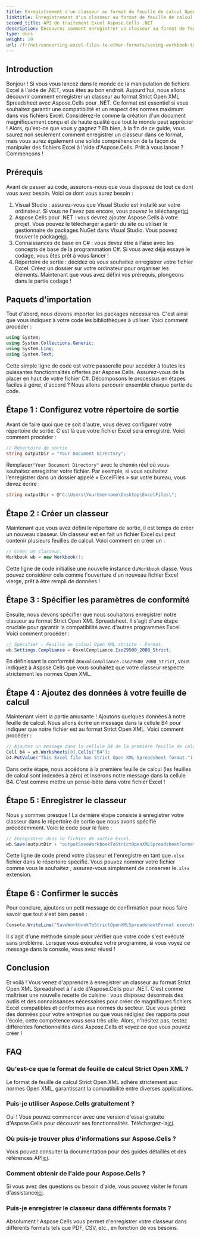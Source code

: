 ```yaml
---
title: Enregistrement d'un classeur au format de feuille de calcul Open XML strict dans .NET
linktitle: Enregistrement d'un classeur au format de feuille de calcul Open XML strict dans .NET
second_title: API de traitement Excel Aspose.Cells .NET
description: Découvrez comment enregistrer un classeur au format de feuille de calcul Strict Open XML à l'aide d'Aspose.Cells pour .NET dans ce didacticiel détaillé.
type: docs
weight: 19
url: /fr/net/converting-excel-files-to-other-formats/saving-workbook-to-strict-open-xml-spreadsheet-format/
---
```

## Introduction
Bonjour ! Si vous vous lancez dans le monde de la manipulation de fichiers Excel à l'aide de .NET, vous êtes au bon endroit. Aujourd'hui, nous allons découvrir comment enregistrer un classeur au format Strict Open XML Spreadsheet avec Aspose.Cells pour .NET. Ce format est essentiel si vous souhaitez garantir une compatibilité et un respect des normes maximum dans vos fichiers Excel. Considérez-le comme la création d'un document magnifiquement conçu et de haute qualité que tout le monde peut apprécier !
Alors, qu'est-ce que vous y gagnez ? Eh bien, à la fin de ce guide, vous saurez non seulement comment enregistrer un classeur dans ce format, mais vous aurez également une solide compréhension de la façon de manipuler des fichiers Excel à l'aide d'Aspose.Cells. Prêt à vous lancer ? Commençons !
## Prérequis
Avant de passer au code, assurons-nous que vous disposez de tout ce dont vous avez besoin. Voici ce dont vous aurez besoin :
1.  Visual Studio : assurez-vous que Visual Studio est installé sur votre ordinateur. Si vous ne l'avez pas encore, vous pouvez le télécharger[ici](https://visualstudio.microsoft.com/).
2.  Aspose.Cells pour .NET : vous devrez ajouter Aspose.Cells à votre projet. Vous pouvez le télécharger à partir du site ou utiliser le gestionnaire de packages NuGet dans Visual Studio. Vous pouvez trouver le package[ici](https://releases.aspose.com/cells/net/).
3. Connaissances de base en C# : vous devez être à l'aise avec les concepts de base de la programmation C#. Si vous avez déjà essayé le codage, vous êtes prêt à vous lancer !
4. Répertoire de sortie : décidez où vous souhaitez enregistrer votre fichier Excel. Créez un dossier sur votre ordinateur pour organiser les éléments.
Maintenant que vous avez défini vos prérequis, plongeons dans la partie codage !
## Paquets d'importation
Tout d'abord, nous devons importer les packages nécessaires. C'est ainsi que vous indiquez à votre code les bibliothèques à utiliser. Voici comment procéder :
```csharp
using System;
using System.Collections.Generic;
using System.Linq;
using System.Text;
```
Cette simple ligne de code est votre passerelle pour accéder à toutes les puissantes fonctionnalités offertes par Aspose.Cells. Assurez-vous de la placer en haut de votre fichier C#. 
Décomposons le processus en étapes faciles à gérer, d'accord ? Nous allons parcourir ensemble chaque partie du code.
## Étape 1 : Configurez votre répertoire de sortie
Avant de faire quoi que ce soit d'autre, vous devez configurer votre répertoire de sortie. C'est là que votre fichier Excel sera enregistré. Voici comment procéder :
```csharp
// Répertoire de sortie
string outputDir = "Your Document Directory";
```
 Remplacer`"Your Document Directory"` avec le chemin réel où vous souhaitez enregistrer votre fichier. Par exemple, si vous souhaitez l’enregistrer dans un dossier appelé « ExcelFiles » sur votre bureau, vous devez écrire :
```csharp
string outputDir = @"C:\Users\YourUsername\Desktop\ExcelFiles\";
```
## Étape 2 : Créer un classeur
Maintenant que vous avez défini le répertoire de sortie, il est temps de créer un nouveau classeur. Un classeur est en fait un fichier Excel qui peut contenir plusieurs feuilles de calcul. Voici comment en créer un :
```csharp
// Créer un classeur.
Workbook wb = new Workbook();
```
 Cette ligne de code initialise une nouvelle instance du`Workbook` classe. Vous pouvez considérer cela comme l'ouverture d'un nouveau fichier Excel vierge, prêt à être rempli de données !
## Étape 3 : Spécifier les paramètres de conformité
Ensuite, nous devons spécifier que nous souhaitons enregistrer notre classeur au format Strict Open XML Spreadsheet. Il s'agit d'une étape cruciale pour garantir la compatibilité avec d'autres programmes Excel. Voici comment procéder :
```csharp
// Spécifier - Feuille de calcul Open XML stricte - Format.
wb.Settings.Compliance = OoxmlCompliance.Iso29500_2008_Strict;
```
 En définissant la conformité à`OoxmlCompliance.Iso29500_2008_Strict`, vous indiquez à Aspose.Cells que vous souhaitez que votre classeur respecte strictement les normes Open XML.
## Étape 4 : Ajoutez des données à votre feuille de calcul
Maintenant vient la partie amusante ! Ajoutons quelques données à notre feuille de calcul. Nous allons écrire un message dans la cellule B4 pour indiquer que notre fichier est au format Strict Open XML. Voici comment procéder :
```csharp
// Ajoutez un message dans la cellule B4 de la première feuille de calcul.
Cell b4 = wb.Worksheets[0].Cells["B4"];
b4.PutValue("This Excel file has Strict Open XML Spreadsheet format.");
```
Dans cette étape, nous accédons à la première feuille de calcul (les feuilles de calcul sont indexées à zéro) et insérons notre message dans la cellule B4. C'est comme mettre un pense-bête dans votre fichier Excel !
## Étape 5 : Enregistrer le classeur
Nous y sommes presque ! La dernière étape consiste à enregistrer votre classeur dans le répertoire de sortie que nous avons spécifié précédemment. Voici le code pour le faire :
```csharp
// Enregistrer dans le fichier de sortie Excel.
wb.Save(outputDir + "outputSaveWorkbookToStrictOpenXMLSpreadsheetFormat.xlsx", SaveFormat.Xlsx);
```
 Cette ligne de code prend votre classeur et l'enregistre en tant que`.xlsx` fichier dans le répertoire spécifié. Vous pouvez nommer votre fichier comme vous le souhaitez ; assurez-vous simplement de conserver le`.xlsx` extension.
## Étape 6 : Confirmer le succès
Pour conclure, ajoutons un petit message de confirmation pour nous faire savoir que tout s'est bien passé :
```csharp
Console.WriteLine("SaveWorkbookToStrictOpenXMLSpreadsheetFormat executed successfully.");
```
Il s'agit d'une méthode simple pour vérifier que votre code s'est exécuté sans problème. Lorsque vous exécutez votre programme, si vous voyez ce message dans la console, vous avez réussi !
## Conclusion
Et voilà ! Vous venez d'apprendre à enregistrer un classeur au format Strict Open XML Spreadsheet à l'aide d'Aspose.Cells pour .NET. C'est comme maîtriser une nouvelle recette de cuisine : vous disposez désormais des outils et des connaissances nécessaires pour créer de magnifiques fichiers Excel compatibles et conformes aux normes du secteur.
Que vous gériez des données pour votre entreprise ou que vous rédigiez des rapports pour l'école, cette compétence vous sera très utile. Alors, n'hésitez pas, testez différentes fonctionnalités dans Aspose.Cells et voyez ce que vous pouvez créer !
## FAQ
### Qu'est-ce que le format de feuille de calcul Strict Open XML ?
Le format de feuille de calcul Strict Open XML adhère strictement aux normes Open XML, garantissant la compatibilité entre diverses applications.
### Puis-je utiliser Aspose.Cells gratuitement ?
 Oui ! Vous pouvez commencer avec une version d'essai gratuite d'Aspose.Cells pour découvrir ses fonctionnalités. Téléchargez-la[ici](https://releases.aspose.com/).
### Où puis-je trouver plus d'informations sur Aspose.Cells ?
 Vous pouvez consulter la documentation pour des guides détaillés et des références API[ici](https://reference.aspose.com/cells/net/).
### Comment obtenir de l'aide pour Aspose.Cells ?
 Si vous avez des questions ou besoin d'aide, vous pouvez visiter le forum d'assistance[ici](https://forum.aspose.com/c/cells/9).
### Puis-je enregistrer le classeur dans différents formats ?
Absolument ! Aspose.Cells vous permet d'enregistrer votre classeur dans différents formats tels que PDF, CSV, etc., en fonction de vos besoins.